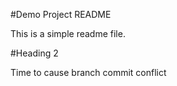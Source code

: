 #Demo Project README

This is a simple readme file.

#Heading 2

Time to cause branch commit conflict